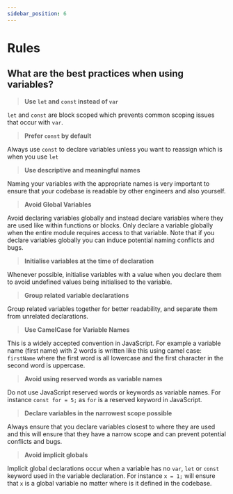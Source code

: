 ```yaml
---
sidebar_position: 6
---
```


# Rules

## What are the best practices when using variables?

> **Use `let` and `const` instead of `var`**

`let` and `const` are block scoped which prevents common scoping issues that occur with `var`.

> **Prefer `const` by default**

Always use `const` to declare variables unless you want to reassign which is when you use `let`

> **Use descriptive and meaningful names**

Naming your variables with the appropriate names is very important to ensure that your codebase is readable by other engineers and also yourself.

> **Avoid Global Variables**

Avoid declaring variables globally and instead declare variables where they are used like within functions or blocks. Only declare a variable globally when the entire module requires access to that variable. Note that if you declare variables globally you can induce potential naming conflicts and bugs.

> **Initialise variables at the time of declaration**

Whenever possible, initialise variables with a value when you declare them to avoid undefined values being initialised to the variable.

> **Group related variable declarations**

Group related variables together for better readability, and separate them from unrelated declarations.

> **Use CamelCase for Variable Names**

This is a widely accepted convention in JavaScript. For example a variable name (first name) with 2 words is written like this using camel case: `firstName` where the first word is all lowercase and the first character in the second word is uppercase.

> **Avoid using reserved words as variable names**

Do not use JavaScript reserved words or keywords as variable names. For instance `const for = 5;` as `for` is a reserved keyword in JavaScript.

> **Declare variables in the narrowest scope possible**

Always ensure that you declare variables closest to where they are used and this will ensure that they have a narrow scope and can prevent potential conflicts and bugs.

> **Avoid implicit globals**

Implicit global declarations occur when a variable has no `var`, `let` or `const` keyword used in the variable declaration. For instance `x = 1;` will ensure that `x` is a global variable no matter where is it defined in the codebase.

